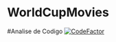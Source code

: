# WorldCupMovies

#Analise de Codigo
[![CodeFactor](https://www.codefactor.io/repository/github/cpsilva/worldcupmovies/badge)](https://www.codefactor.io/repository/github/cpsilva/worldcupmovies)
